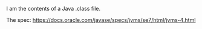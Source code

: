 I am the contents of a Java .class file.

The spec:
https://docs.oracle.com/javase/specs/jvms/se7/html/jvms-4.html